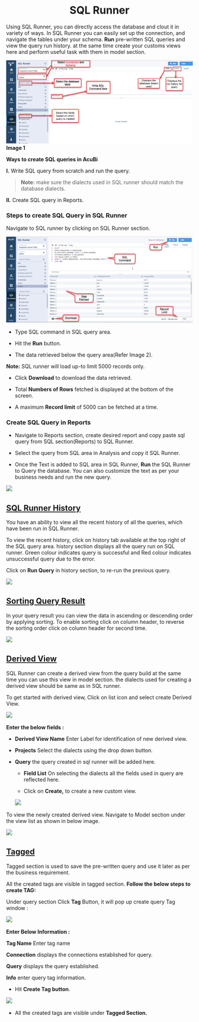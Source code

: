


 <center><h1>SQL Runner</h1></center>

Using SQL Runner, you can directly access the database and clout it in variety of ways. In SQL Runner you can easily set up the connection, and navigate the tables under your schema.  **Run**  pre-written SQL queries and view the query run history. at the same time create your customs views here and perform useful task with them in model section.

![enter image description here](https://raw.githubusercontent.com/sv18042016/fp1/f127fd40abc4d77b566dd8186cea91b69a9bfd25/images/New_version5/TD_SQL_Image1.png)
**Image 1**

**Ways to create SQL queries in AcuBi**

**I.** Write SQL query from scratch and run the query.

 > **Note:** make sure the dialects used in SQL runner should match the database dialects.
    
**II.** Create SQL query in Reports.
    
### Steps to create SQL Query in SQL Runner

 Navigate to SQL runner by clicking on SQL Runner section.
 
![enter image description here](https://raw.githubusercontent.com/sv18042016/fp1/b39fda27ee8c1b3476ef40b62ec8a3057ff15786/images/New_version5/TD_SQL_Image2.png)

-  Type  SQL command in SQL query area.

-   Hit the  **Run** button.

-   The data retrieved below the query area(Refer Image 2).

**Note:**  SQL runner will load up-to limit 5000 records only.

-  Click  **Download**  to download the data retrieved.

- Total **Numbers of Rows** fetched is displayed at the bottom of the screen.

-  A maximum  **Record limit**  of 5000 can be fetched at a time.

### Create SQL Query in Reports

- Navigate to Reports section, create desired report and copy paste sql query from SQL section(Reports) to SQL Runner.
 

-   Select the query from SQL area in Analysis and copy it SQL Runner.
    
-   Once the Text is added to SQL area in SQL Runner,  **Run**  the SQL Runner to Query the database. You can also customize the text as per your business needs and run the new query.
    

![
](https://raw.githubusercontent.com/sv18042016/fp1/5b49497f917e7ef704bffb142452286fdec45747/images/sql_Analysis.png)

## [SQL Runner History](http://18.196.122.102/documentation/bi_technical_documentation.html#/SQL%20Runner?id=sql-runner-history)

You have an ability to view all the recent history of all the queries, which have been run in SQL Runner.

To view the recent history, click on history tab available at the top right of the SQL query area. history section displays all the query run on SQL runner. Green colour indicates query is successful and Red colour indicates unsuccessful query due to the error.

Click on  **Run Query**  in history section, to re-run the previous query.

![
](https://raw.githubusercontent.com/sv18042016/fp1/5c48d711bf5f6b900a47397cc60d54a507bf0b2b/images/sql_history.png)

## [Sorting Query Result](http://18.196.122.102/documentation/bi_technical_documentation.html#/SQL%20Runner?id=sorting-query-result)

In your query result you can view the data in ascending or descending order by applying sorting. To enable sorting click on column header, to reverse the sorting order click on column header for second time.

![
](https://raw.githubusercontent.com/sv18042016/fp1/5f2f6b7d5ed9daf4222fd8da2636ecabbe2cabcd/images/sort_sql.png)

## [Derived View](http://18.196.122.102/documentation/bi_technical_documentation.html#/SQL%20Runner?id=derived-view)

SQL Runner can create a derived view from the query build at the same time you can use this view in model section. the dialects used for creating a derived view should be same as in SQL runner.

To get started with derived view, Click on list icon and select create Derived View.

![
](https://raw.githubusercontent.com/sv18042016/fp1/51255d3dbab14ac3607ff6091c095452be43d238/images/derived%201.png)

**Enter the below fields :**

-   **Derived View Name**  Enter Label for identification of new derived view.
    
-   **Projects**  Select the dialects using the drop down button.
    
-   **Query**  the query created in sql runner will be added here.
    
    -   **Field List**  On selecting the dialects all the fields used in query are reflected here.
        
    -   Click on  **Create,**  to create a new custom view.
        
    
    ![
    ](https://raw.githubusercontent.com/sv18042016/fp1/51255d3dbab14ac3607ff6091c095452be43d238/images/custom_view.png)
    

To view the newly created derived view. Navigate to Model section under the view list as shown in below image.

![
](https://raw.githubusercontent.com/sv18042016/fp1/51255d3dbab14ac3607ff6091c095452be43d238/images/model_derived_view.png)

## [Tagged](http://18.196.122.102/documentation/bi_technical_documentation.html#/SQL%20Runner?id=tagged)

Tagged section is used to save the pre-written query and use it later as per the business requirement.

All the created tags are visible in tagged section.  **Follow the below steps to create TAG:**

Under query section Click  **Tag**  Button, it will pop up create query Tag window :

![
](https://raw.githubusercontent.com/sv18042016/fp1/1a7f8565de46814dd5aab91b5cfe32b61e4252e5/images/tag1.png)

**Enter Below Information :**

**Tag Name**  Enter tag name

**Connection**  displays the connections established for query.

**Query**  displays the query established.

**Info**  enter query tag information.

-   Hit  **Create Tag button**.

![
](https://raw.githubusercontent.com/sv18042016/fp1/1a7f8565de46814dd5aab91b5cfe32b61e4252e5/images/Tag2.png)

-   All the created tags are visible under  **Tagged Section.**
<!--stackedit_data:
eyJoaXN0b3J5IjpbMTM0NjY1NzQzNCw4NjE0MjA3MjMsLTE0Nz
kyMTMxMjAsMTU3NDQwNzExOCwtMTYzMjM3NjY1MCwtNzgwMDMy
MzU4LDE4NjA0ODQ3Nl19
-->